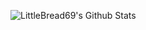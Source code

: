 ![LittleBread69's Github Stats](https://github-readme-stats.vercel.app/api?username=littlebread69&theme=midnight-purple&show_icons=true&show=reviews,discussions_started,discussions_answered,prs_merged,prs_merged_percentage)

<!--
**LittleBread69/LittleBread69** is a ✨ _special_ ✨ repository because its `README.md` (this file) appears on your GitHub profile.

Here are some ideas to get you started:

- 🔭 I’m currently working on ...
- 🌱 I’m currently learning ...
- 👯 I’m looking to collaborate on ...
- 🤔 I’m looking for help with ...
- 💬 Ask me about ...
- 📫 How to reach me: ...
- 😄 Pronouns: ...
- ⚡ Fun fact: ...
-->
